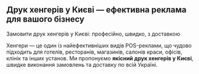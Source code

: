 ## Друк хенгерів у Києві — ефективна реклама для вашого бізнесу

Замовити друк хенгерів у Києві: професійно, швидко, з доставкою

Хенгери — це один із найефективніших видів POS-реклами, що чудово підходить для готелів, ресторанів, магазинів, салонів краси, офісів, клінік та інших установ. Ми пропонуємо **якісний друк хенгерів у Києві**, швидке виконання замовлень та доставку по всій Україні.